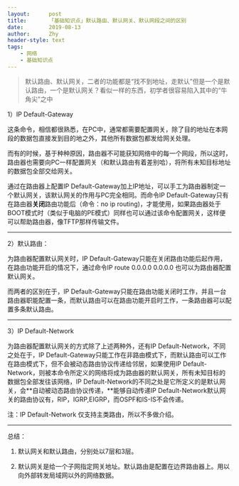 ```yaml
---
layout:      post
title:       「基础知识点」默认路由、默认网关、默认网段之间的区别
date:        2019-08-13
author:      Zhy
header-style: text
tags:
    - 网络
    - 基础知识点
---
```










> 默认路由、默认网关，二者的功能都是“找不到地址，走默认”但是一个是默认路由，一个是默认网关？看似一样的东西，初学者很容易陷入其中的“牛角尖”之中

1）IP Default-Gateway

这条命令，相信都很熟悉，在PC中，通常都需要配置网关，除了目的地址在本网段的数据包直接发到目的地之外，其他所有数据包都发给网关处理。

而有的时候，基于种种原因，路由器不可能获知网络中的每一个网段，所以这时，路由器也需要向PC一样配置网关（和默认路由有着差别哈），将所有未知目标地址的数据包全部交给网关。

通过在路由器上配置IP Default-Gateway加上IP地址，可以手工为路由器制定一个默认网关，该默认网关的作用与PC完全相同。而命令IP Default-Gateway只有在路由器**关闭**路由功能后（命令：no ip routing)，才能使用，如果路由器处于BOOT模式时（类似于电脑的PE模式）同样也可以通过该命令配置网关，这样便可以帮助路由器，像TFTP那样传输文件。



---

2）默认路由：

为路由器配置默认网关时，IP Default-Gateway只能在关闭路由功能后起作用，在路由功能开启的情况下，通过命令IP route 0.0.0.0 0.0.0.0  也可以为路由器配置默认网关。

而两者的区别在于，IP Default-Gateway只能在路由功能关闭时工作，并且一台路由器职能配置一条，而默认路由可以在路由功能开启时工作，一条路由器可以配置多条默认路由。



---



3）IP Default-Network

为路由器配置默认网关的方式除了上述两种外，还有IP Default-Network，不同之处在于，IP Default-Gateway只能工作在非路由模式下，而默认路由可以工作在路由模式下，但不会被动态路由协议传递给邻居，如果使用IP Default-Network，则被本命令所定义的网络将成为路由器的默认网关，所有未知目标的数据包全部发往该网络，IP Default-Network的不同之处是它所定义的是默认网关，会**自动被动态路由协议传递，**能够自动传递IP Default-Network默认网关的路由协议有，RIP，IGRP,EIGRP，而OSPF和IS-IS不会传递。

注：IP Default-Network 仅支持主类路由，所以不多做介绍。







---

总结：

1. 默认网关和默认路由，分别处以7层和3层。

2. 默认网关是给一个子网指定网关地址。默认路由是配置在边界路由器上。用以向外部转发局域网以外的网络数据。